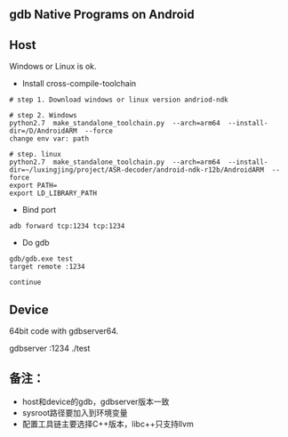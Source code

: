 ## gdb Native Programs on Android 

## Host 
Windows or Linux is ok.

- Install cross-compile-toolchain 



```
# step 1. Download windows or linux version andriod-ndk

# step 2. Windows
python2.7  make_standalone_toolchain.py  --arch=arm64  --install-dir=/D/AndroidARM  --force
change env var: path

# step. linux
python2.7  make_standalone_toolchain.py  --arch=arm64  --install-dir=~/luxingjing/project/ASR-decoder/android-ndk-r12b/AndroidARM  --force
export PATH=
export LD_LIBRARY_PATH
```

- Bind port
```
adb forward tcp:1234 tcp:1234
```

- Do gdb
```
gdb/gdb.exe test
target remote :1234

continue
```

## Device
64bit code with gdbserver64.  

gdbserver :1234 ./test


## 备注：
- host和device的gdb，gdbserver版本一致  
- sysroot路径要加入到环境变量     
- 配置工具链主要选择C++版本，libc++只支持llvm   





